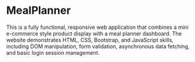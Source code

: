 # MealPlanner
This is a fully functional, responsive web application that combines a mini e-commerce style product display with a meal planner dashboard. The website demonstrates HTML, CSS, Bootstrap, and JavaScript skills, including DOM manipulation, form validation, asynchronous data fetching, and basic login session management.
